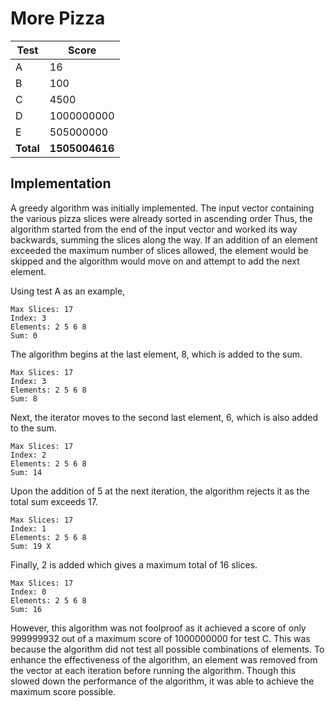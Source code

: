 # More Pizza

| Test | Score      |
| ---- | ---------- |
| A    | 16         |
| B    | 100        |
| C    | 4500       |
| D    | 1000000000 |
| E    | 505000000  |
| **Total** | **1505004616**  |

## Implementation
A greedy algorithm was initially implemented. The input vector containing the various pizza slices were already sorted in ascending order Thus, the algorithm started from the end of the input vector and worked its way backwards, summing the slices along the way. If an addition of an element exceeded the maximum number of slices allowed, the element would be skipped and the algorithm would move on and attempt to add the next element.

Using test A as an example,

```
Max Slices: 17
Index: 3
Elements: 2 5 6 8
Sum: 0
```

The algorithm begins at the last element, 8, which is added to the sum.

```
Max Slices: 17
Index: 3
Elements: 2 5 6 8
Sum: 8
```

Next, the iterator moves to the second last element, 6, which is also added to the sum.

```
Max Slices: 17
Index: 2
Elements: 2 5 6 8
Sum: 14
```

Upon the addition of 5 at the next iteration, the algorithm rejects it as the total sum exceeds 17.

```
Max Slices: 17
Index: 1
Elements: 2 5 6 8
Sum: 19 X
```

Finally, 2 is added which gives a maximum total of 16 slices.

```
Max Slices: 17
Index: 0
Elements: 2 5 6 8
Sum: 16
```

However, this algorithm was not foolproof as it achieved a score of only 999999932 out of a maximum score of 1000000000 for test C. This was because the algorithm did not test all possible combinations of elements. To enhance the effectiveness of the algorithm, an element was removed from the vector at each iteration before running the algorithm. Though this slowed down the performance of the algorithm, it was able to achieve the maximum score possible.